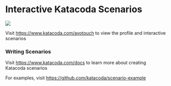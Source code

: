 # Interactive Katacoda Scenarios

[![](http://shields.katacoda.com/katacoda/avotouch/count.svg)](https://www.katacoda.com/avotouch "Get your profile on Katacoda.com")

Visit https://www.katacoda.com/avotouch to view the profile and interactive scenarios

### Writing Scenarios
Visit https://www.katacoda.com/docs to learn more about creating Katacoda scenarios

For examples, visit https://github.com/katacoda/scenario-example
